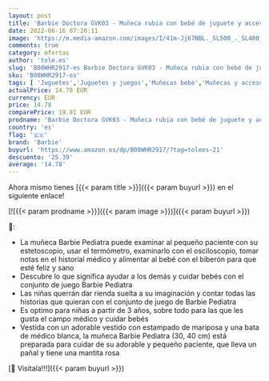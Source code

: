 ```yaml
---
layout: post
title: 'Barbie Doctora GVK03 - Muñeca rubia con bebé de juguete y accesorios de consulta  Multicolor'
date: 2022-06-16 07:20:11
image: 'https://m.media-amazon.com/images/I/41m-Jj67NBL._SL500_._SL400_.jpg'
comments: true
category: ofertas
author: 'tole.es'
slug: 'B08WHR2917-es Barbie Doctora GVK03 - Muñeca rubia con bebé de juguete y...'
sku: 'B08WHR2917-es'
tags: [ 'Juguetes','Juguetes y juegos','Muñecas bebé','Muñecas y accesorios','barbie','bebé','🇪🇸', ]
actualPrice: 14.78 EUR
currency: EUR
price: 14.78
comparePrice: 19.81 EUR
prodname: 'Barbie Doctora GVK03 - Muñeca rubia con bebé de juguete y accesorios de consulta  Multicolor'
country: 'es'
flag: '🇪🇸'
brand: 'Barbie'
buyurl: 'https://www.amazon.es/dp/B08WHR2917/?tag=tolees-21'
descuento: '25.39'
average: '14.78'
---
```


Ahora mismo tienes [{{< param title >}}]({{< param buyurl >}}) en el siguiente enlace!

[![{{< param prodname >}}]({{< param image >}})]({{< param buyurl >}})

🔎:

- La muñeca Barbie Pediatra puede examinar al pequeño paciente con su estetoscopio, usar el termómetro, examinarlo con el osciloscopio, tomar notas en el historial médico y alimentar al bebé con el biberón para que esté feliz y sano
- Descubre lo que significa ayudar a los demás y cuidar bebés con el conjunto de juego Barbie Pediatra
- Las niñas querrán dar rienda suelta a su imaginación y contar todas las historias que quieran con el conjunto de juego de Barbie Pediatra
- Es optimo para niñas a partir de 3 años, sobre todo para las que les gusta el campo médico y cuidar bebés
- Vestida con un adorable vestido con estampado de mariposa y una bata de médico blanca, la muñeca Barbie Pediatra (30, 40 cm) está preparada para cuidar de su adorable y pequeño paciente, que lleva un pañal y tiene una mantita rosa

[🛒 Visítala!!!]({{< param buyurl >}})
